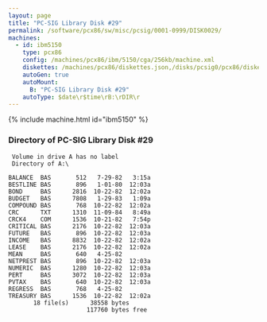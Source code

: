 ```yaml
---
layout: page
title: "PC-SIG Library Disk #29"
permalink: /software/pcx86/sw/misc/pcsig/0001-0999/DISK0029/
machines:
  - id: ibm5150
    type: pcx86
    config: /machines/pcx86/ibm/5150/cga/256kb/machine.xml
    diskettes: /machines/pcx86/diskettes.json,/disks/pcsig0/pcx86/diskettes.json
    autoGen: true
    autoMount:
      B: "PC-SIG Library Disk #29"
    autoType: $date\r$time\rB:\rDIR\r
---
```


{% include machine.html id="ibm5150" %}

### Directory of PC-SIG Library Disk #29

     Volume in drive A has no label
     Directory of A:\

    BALANCE  BAS       512   7-29-82   3:15a
    BESTLINE BAS       896   1-01-80  12:03a
    BOND     BAS      2816  10-22-82  12:02a
    BUDGET   BAS      7808   1-29-83   1:09a
    COMPOUND BAS       768  10-22-82  12:02a
    CRC      TXT      1310  11-09-84   8:49a
    CRCK4    COM      1536  10-21-82   7:54p
    CRITICAL BAS      2176  10-22-82  12:03a
    FUTURE   BAS       896  10-22-82  12:03a
    INCOME   BAS      8832  10-22-82  12:02a
    LEASE    BAS      2176  10-22-82  12:02a
    MEAN     BAS       640   4-25-82
    NETPREST BAS       896  10-22-82  12:03a
    NUMERIC  BAS      1280  10-22-82  12:03a
    PERT     BAS      3072  10-22-82  12:03a
    PVTAX    BAS       640  10-22-82  12:03a
    REGRESS  BAS       768   4-25-82
    TREASURY BAS      1536  10-22-82  12:02a
           18 file(s)      38558 bytes
                          117760 bytes free
